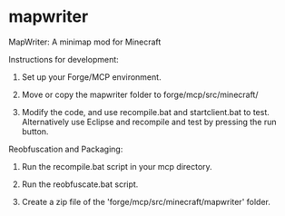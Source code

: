 mapwriter
=========

MapWriter: A minimap mod for Minecraft


Instructions for development:

1) Set up your Forge/MCP environment.

2) Move or copy the mapwriter folder to forge/mcp/src/minecraft/
   
3) Modify the code, and use recompile.bat and startclient.bat to test.
   Alternatively use Eclipse and recompile and test by pressing the run button.


Reobfuscation and Packaging:

1) Run the recompile.bat script in your mcp directory.

2) Run the reobfuscate.bat script.

3) Create a zip file of the 'forge/mcp/src/minecraft/mapwriter' folder.

